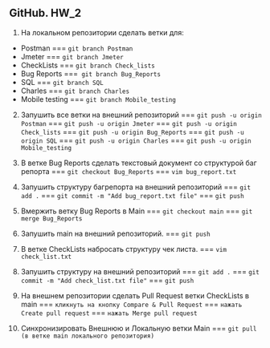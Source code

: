 ## GitHub. HW_2

1. На локальном репозитории сделать ветки для:
- Postman          === `git branch Postman`
- Jmeter           === `git branch Jmeter`
- CheckLists       === `git branch Check_lists`
- Bug Reports      ===` git branch Bug_Reports`
- SQL              === `git branch SQL`
- Charles          === `git branch Charles`
- Mobile testing   === `git branch Mobile_testing`

2. Запушить все ветки на внешний репозиторий
 === `git push -u origin Postman`
 === `git push -u origin Jmeter`
 === `git push -u origin Check_lists`
 === `git push -u origin Bug_Reports`
 === `git push -u origin SQL`
 === `git push -u origin Charles`
 === `git push -u origin Mobile_testing`

3. В ветке Bug Reports сделать текстовый документ со структурой баг репорта
 === `git checkout Bug_Reports`
 === `vim bug_report.txt`

4. Запушить структуру багрепорта на внешний репозиторий
 === `git add .`
 === `git commit -m "Add bug_report.txt file"`
 === `git push`

5. Вмержить ветку Bug Reports в Main
 === `git checkout main`
 === `git merge Bug_Reports`

6. Запушить main на внешний репозиторий. === `git push`

7. В ветке CheckLists набросать структуру чек листа.
 === `vim check_list.txt`

8. Запушить структуру на внешний репозиторий
 === `git add .`
 === `git commit -m "Add check_list.txt file"`
 === `git push`

9. На внешнем репозитории сделать Pull Request ветки CheckLists в main
 === `кликнуть на кнопку Compare & Pull Request`
 === `нажать Create pull request`
 === `нажать Merge pull request`

10. Синхронизировать Внешнюю и Локальную ветки Main
 === `git pull (в ветке main локального репозитория)`
